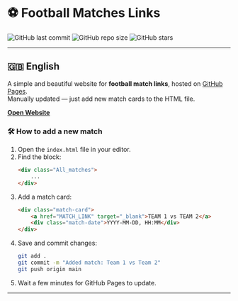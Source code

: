 # ⚽ Football Matches Links

![GitHub last commit](https://img.shields.io/github/last-commit/sDenisss/FootballLinks?color=66fcf1&label=Last%20Update)
![GitHub repo size](https://img.shields.io/github/repo-size/sDenisss/FootballLinks?color=ff6f61&label=Repo%20Size)
![GitHub stars](https://img.shields.io/github/stars/sDenisss/FootballLinks?style=social)

---

## 🇬🇧 English

A simple and beautiful website for **football match links**, hosted on [GitHub Pages](https://pages.github.com/).  
Manually updated — just add new match cards to the HTML file.

[**Open Website**](https://sDenisss.github.io/FootballLinks/)

### 🛠 How to add a new match
1. Open the `index.html` file in your editor.
2. Find the block:
    ```html
    <div class="All_matches">
        ...
    </div>
    ```
3. Add a match card:
    ```html
    <div class="match-card">
        <a href="MATCH_LINK" target="_blank">TEAM 1 vs TEAM 2</a>
        <div class="match-date">YYYY-MM-DD, HH:MM</div>
    </div>
    ```
4. Save and commit changes:
    ```bash
    git add .
    git commit -m "Added match: Team 1 vs Team 2"
    git push origin main
    ```
5. Wait a few minutes for GitHub Pages to update.

---
